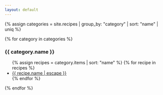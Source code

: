 ```yaml
---
layout: default
---
```


{% assign categories = site.recipes | group_by: "category" | sort: "name" | uniq %}

{% for category in categories %}
<h3>{{ category.name }}</h3>
<ul class="recipe-list">
  {% assign recipes = category.items | sort: "name" %}
  {% for recipe in recipes %}
    <li>
      <a href="{{ recipe.url | relative_url }}">{{ recipe.name | escape }}</a>
    </li>
  {% endfor %}
</ul>
{% endfor %}

